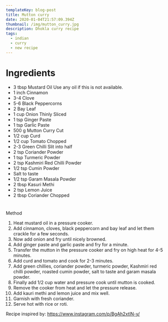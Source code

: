```yaml
---
templateKey: blog-post
title: Mutton curry
date: 2020-01-04T21:57:09.394Z
thumbnail: /img/mutton_curry.jpg
description: Dhokla curry recipe
tags:
  - indian
  - curry
  - new recipe
---
```



# Ingredients

* 3 tbsp Mustard Oil Use any oil if this is not available.
* 1 inch Cinnamon
* 3-4 Clove
* 5-6 Black Peppercorns
* 2 Bay Leaf
* 1 cup Onion Thinly Sliced
* 1 tsp Ginger Paste
* 1 tsp Garlic Paste
* 500 g Mutton Curry Cut
* 1/2 cup Curd
* 1/2 cup Tomato Chopped
* 2-3 Green Chilli Slit into half
* 2 tsp Coriander Powder
* 1 tsp Turmeric Powder
* 2 tsp Kashmiri Red Chilli Powder
* 1/2 tsp Cumin Powder
* Salt to taste
* 1/2 tsp Garam Masala Powder
* 2 tbsp Kasuri Methi
* 2 tsp Lemon Juice
* 2 tbsp Coriander Chopped



# Method

1. Heat mustard oil in a pressure cooker.
2. Add cinnamon, cloves, black peppercorn and bay leaf and let them crackle for a few seconds.
3. Now add onion and fry until nicely browned.
4. Add ginger paste and garlic paste and fry for a minute.
5. Transfer the mutton in the pressure cooker and fry on high heat for 4-5 minutes.
6. Add curd and tomato and cook for 2-3 minutes.
7. Add green chillies, coriander powder, turmeric powder, Kashmiri red chilli powder, roasted cumin powder, salt to taste and garam masala powder.
8. Finally add 1/2 cup water and pressure cook until mutton is cooked.
9. Remove the cooker from heat and let the pressure release.
10. Add kauri methi and lemon juice and mix well.
11. Garnish with fresh coriander.
12. Serve hot with rice or roti.

Recipe inspired by: <https://www.instagram.com/p/BgAh2xtlN-y/>
